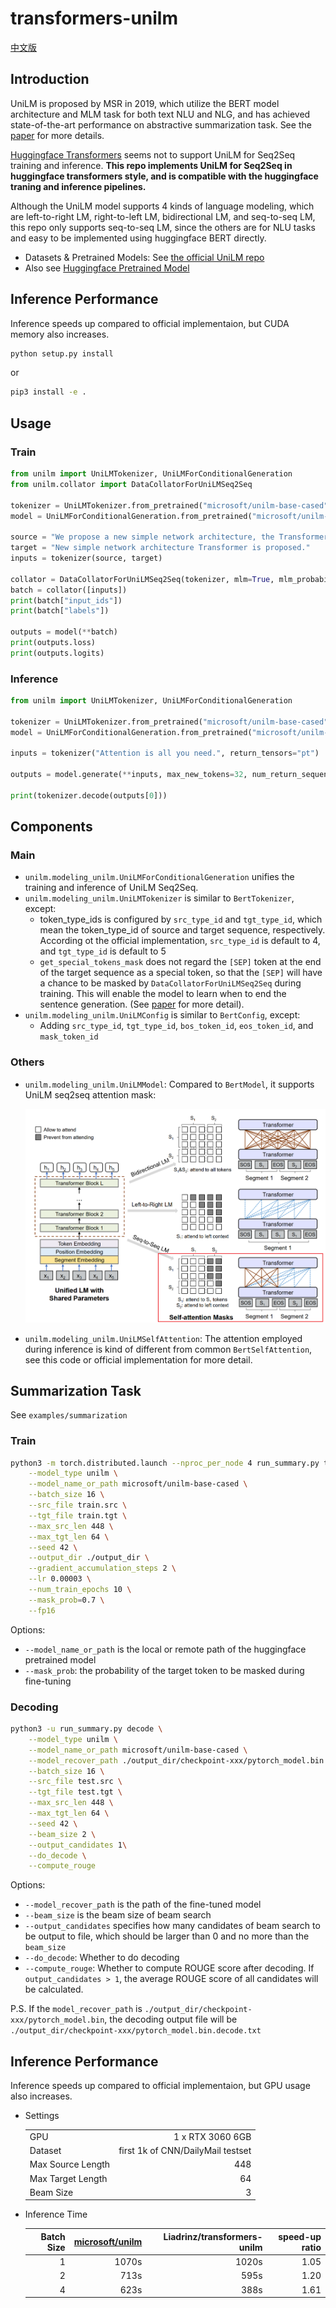 # transformers-unilm

[中文版](README_zh.md)

## Introduction

UniLM is proposed by MSR in 2019, which utilize the BERT model architecture and MLM task for both text NLU and NLG, and has achieved state-of-the-art performance on abstractive summarization task. See the [paper](https://arxiv.org/abs/1905.03197) for more details.

[Huggingface Transformers](http://github.com/huggingface/transformers) seems not to support UniLM for Seq2Seq training and inference. **This repo implements UniLM for Seq2Seq in huggingface transformers style, and is compatible with the huggingface traning and inference pipelines.** 

Although the UniLM model supports 4 kinds of language modeling, which are left-to-right LM, right-to-left LM, bidirectional LM, and seq-to-seq LM, this repo only supports seq-to-seq LM, since the others are for NLU tasks and easy to be implemented using huggingface BERT directly.

- Datasets & Pretrained Models: See [the official UniLM repo](https://github.com/microsoft/unilm/tree/master/unilm-v1)
- Also see [Huggingface Pretrained Model](https://huggingface.co/microsoft/unilm-base-cased)

## Inference Performance

Inference speeds up compared to official implementaion, but CUDA memory also increases.

```sh
python setup.py install
```

or

```sh
pip3 install -e .
```

## Usage

### Train

```python
from unilm import UniLMTokenizer, UniLMForConditionalGeneration
from unilm.collator import DataCollatorForUniLMSeq2Seq

tokenizer = UniLMTokenizer.from_pretrained("microsoft/unilm-base-cased")
model = UniLMForConditionalGeneration.from_pretrained("microsoft/unilm-base-cased")

source = "We propose a new simple network architecture, the Transformer, based solely on attention mechanisms, dispensing with recurrence and convolutions entirely."
target = "New simple network architecture Transformer is proposed."
inputs = tokenizer(source, target)

collator = DataCollatorForUniLMSeq2Seq(tokenizer, mlm=True, mlm_probability=0.7)
batch = collator([inputs])
print(batch["input_ids"])
print(batch["labels"])

outputs = model(**batch)
print(outputs.loss)
print(outputs.logits)
```

### Inference

```python
from unilm import UniLMTokenizer, UniLMForConditionalGeneration

tokenizer = UniLMTokenizer.from_pretrained("microsoft/unilm-base-cased")
model = UniLMForConditionalGeneration.from_pretrained("microsoft/unilm-base-cased")

inputs = tokenizer("Attention is all you need.", return_tensors="pt")

outputs = model.generate(**inputs, max_new_tokens=32, num_return_sequence=5, num_beams=5, no_repeat_ngram_size=3)

print(tokenizer.decode(outputs[0]))
```

## Components

### Main

- `unilm.modeling_unilm.UniLMForConditionalGeneration` unifies the training and inference of UniLM Seq2Seq.
- `unilm.modeling_unilm.UniLMTokenizer` is similar to `BertTokenizer`, except:
    - token_type_ids is configured by `src_type_id` and `tgt_type_id`, which mean the token_type_id of source and target sequence, respectively. According ot the official implementation, `src_type_id` is default to 4, and `tgt_type_id` is default to 5
    - `get_special_tokens_mask` does not regard the `[SEP]` token at the end of the target sequence as a special token, so that the `[SEP]` will have a chance to be masked by `DataCollatorForUniLMSeq2Seq` during training. This will enable the model to learn when to end the sentence generation. (See [paper](https://arxiv.org/abs/1905.03197) for more detail).
- `unilm.modeling_unilm.UniLMConfig` is similar to `BertConfig`, except:
    - Adding `src_type_id`, `tgt_type_id`, `bos_token_id`, `eos_token_id`, and `mask_token_id`

### Others

- `unilm.modeling_unilm.UniLMModel`: Compared to `BertModel`, it supports UniLM seq2seq attention mask:

    ![seq-to-seq-attention-mask](figures/seq-to-seq-attention-mask.png)

- `unilm.modeling_unilm.UniLMSelfAttention`: The attention employed during inference is kind of different from common `BertSelfAttention`, see this code or official implementation for more detail.

## Summarization Task

See `examples/summarization`

### Train

```sh
python3 -m torch.distributed.launch --nproc_per_node 4 run_summary.py train \
    --model_type unilm \
    --model_name_or_path microsoft/unilm-base-cased \
    --batch_size 16 \
    --src_file train.src \
    --tgt_file train.tgt \
    --max_src_len 448 \
    --max_tgt_len 64 \
    --seed 42 \
    --output_dir ./output_dir \
    --gradient_accumulation_steps 2 \
    --lr 0.00003 \
    --num_train_epochs 10 \
    --mask_prob=0.7 \
    --fp16
```

Options:

- `--model_name_or_path` is the local or remote path of the huggingface pretrained model
- `--mask_prob`: the probability of the target token to be masked during fine-tuning

### Decoding

```sh
python3 -u run_summary.py decode \
    --model_type unilm \
    --model_name_or_path microsoft/unilm-base-cased \
    --model_recover_path ./output_dir/checkpoint-xxx/pytorch_model.bin \
    --batch_size 16 \
    --src_file test.src \
    --tgt_file test.tgt \
    --max_src_len 448 \
    --max_tgt_len 64 \
    --seed 42 \
    --beam_size 2 \
    --output_candidates 1\
    --do_decode \
    --compute_rouge
```

Options:

- `--model_recover_path` is the path of the fine-tuned model
- `--beam_size` is the beam size of beam search
- `--output_candidates` specifies how many candidates of beam search to be output to file, which should be larger than 0 and no more than the `beam_size`
- `--do_decode`: Whether to do decoding
- `--compute_rouge`: Whether to compute ROUGE score after decoding. If `output_candidates > 1`, the average ROUGE score of all candidates will be calculated.

P.S. If the `model_recover_path` is `./output_dir/checkpoint-xxx/pytorch_model.bin`, the decoding output file will be `./output_dir/checkpoint-xxx/pytorch_model.bin.decode.txt`

## Inference Performance

Inference speeds up compared to official implementaion, but GPU usage also increases.

- Settings

    |||
    |:--|--:|
    |GPU|1 x RTX 3060 6GB|
    |Dataset|first 1k of CNN/DailyMail testset|
    |Max Source Length|448|
    |Max Target Length|64|
    |Beam Size|3|

- Inference Time

    |Batch Size|[microsoft/unilm](https://github.com/microsoft/unilm/tree/master/unilm-v1)|Liadrinz/transformers-unilm|speed-up ratio|
    |--:|--:|--:|--:|
    |1|1070s|1020s|1.05|
    |2|713s|595s|1.20|
    |4|623s|388s|1.61|
